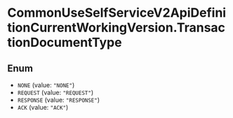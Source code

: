 # CommonUseSelfServiceV2ApiDefinitionCurrentWorkingVersion.TransactionDocumentType

## Enum

* `NONE` (value: `"NONE"`)
* `REQUEST` (value: `"REQUEST"`)
* `RESPONSE` (value: `"RESPONSE"`)
* `ACK` (value: `"ACK"`)
